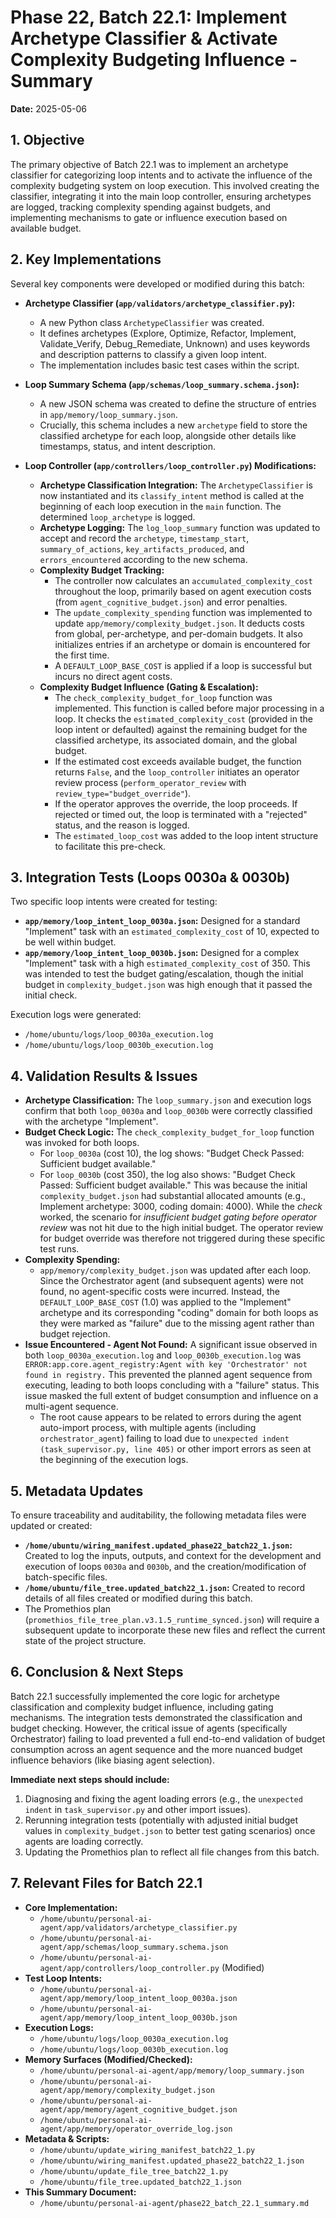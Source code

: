 # Phase 22, Batch 22.1: Implement Archetype Classifier & Activate Complexity Budgeting Influence - Summary

**Date:** 2025-05-06

## 1. Objective

The primary objective of Batch 22.1 was to implement an archetype classifier for categorizing loop intents and to activate the influence of the complexity budgeting system on loop execution. This involved creating the classifier, integrating it into the main loop controller, ensuring archetypes are logged, tracking complexity spending against budgets, and implementing mechanisms to gate or influence execution based on available budget.

## 2. Key Implementations

Several key components were developed or modified during this batch:

*   **Archetype Classifier (`app/validators/archetype_classifier.py`):**
    *   A new Python class `ArchetypeClassifier` was created.
    *   It defines archetypes (Explore, Optimize, Refactor, Implement, Validate_Verify, Debug_Remediate, Unknown) and uses keywords and description patterns to classify a given loop intent.
    *   The implementation includes basic test cases within the script.

*   **Loop Summary Schema (`app/schemas/loop_summary.schema.json`):**
    *   A new JSON schema was created to define the structure of entries in `app/memory/loop_summary.json`.
    *   Crucially, this schema includes a new `archetype` field to store the classified archetype for each loop, alongside other details like timestamps, status, and intent description.

*   **Loop Controller (`app/controllers/loop_controller.py`) Modifications:**
    *   **Archetype Classification Integration:** The `ArchetypeClassifier` is now instantiated and its `classify_intent` method is called at the beginning of each loop execution in the `main` function. The determined `loop_archetype` is logged.
    *   **Archetype Logging:** The `log_loop_summary` function was updated to accept and record the `archetype`, `timestamp_start`, `summary_of_actions`, `key_artifacts_produced`, and `errors_encountered` according to the new schema.
    *   **Complexity Budget Tracking:** 
        *   The controller now calculates an `accumulated_complexity_cost` throughout the loop, primarily based on agent execution costs (from `agent_cognitive_budget.json`) and error penalties.
        *   The `update_complexity_spending` function was implemented to update `app/memory/complexity_budget.json`. It deducts costs from global, per-archetype, and per-domain budgets. It also initializes entries if an archetype or domain is encountered for the first time.
        *   A `DEFAULT_LOOP_BASE_COST` is applied if a loop is successful but incurs no direct agent costs.
    *   **Complexity Budget Influence (Gating & Escalation):**
        *   The `check_complexity_budget_for_loop` function was implemented. This function is called before major processing in a loop. It checks the `estimated_complexity_cost` (provided in the loop intent or defaulted) against the remaining budget for the classified archetype, its associated domain, and the global budget.
        *   If the estimated cost exceeds available budget, the function returns `False`, and the `loop_controller` initiates an operator review process (`perform_operator_review` with `review_type="budget_override"`).
        *   If the operator approves the override, the loop proceeds. If rejected or timed out, the loop is terminated with a "rejected" status, and the reason is logged.
        *   The `estimated_loop_cost` was added to the loop intent structure to facilitate this pre-check.

## 3. Integration Tests (Loops 0030a & 0030b)

Two specific loop intents were created for testing:

*   **`app/memory/loop_intent_loop_0030a.json`:** Designed for a standard "Implement" task with an `estimated_complexity_cost` of 10, expected to be well within budget.
*   **`app/memory/loop_intent_loop_0030b.json`:** Designed for a complex "Implement" task with a high `estimated_complexity_cost` of 350. This was intended to test the budget gating/escalation, though the initial budget in `complexity_budget.json` was high enough that it passed the initial check.

Execution logs were generated:
*   `/home/ubuntu/logs/loop_0030a_execution.log`
*   `/home/ubuntu/logs/loop_0030b_execution.log`

## 4. Validation Results & Issues

*   **Archetype Classification:** The `loop_summary.json` and execution logs confirm that both `loop_0030a` and `loop_0030b` were correctly classified with the archetype "Implement".
*   **Budget Check Logic:** The `check_complexity_budget_for_loop` function was invoked for both loops. 
    *   For `loop_0030a` (cost 10), the log shows: "Budget Check Passed: Sufficient budget available."
    *   For `loop_0030b` (cost 350), the log also shows: "Budget Check Passed: Sufficient budget available." This was because the initial `complexity_budget.json` had substantial allocated amounts (e.g., Implement archetype: 3000, coding domain: 4000). While the *check* worked, the scenario for *insufficient budget gating before operator review* was not hit due to the high initial budget. The operator review for budget override was therefore not triggered during these specific test runs.
*   **Complexity Spending:** 
    *   `app/memory/complexity_budget.json` was updated after each loop. Since the Orchestrator agent (and subsequent agents) were not found, no agent-specific costs were incurred. Instead, the `DEFAULT_LOOP_BASE_COST` (1.0) was applied to the "Implement" archetype and its corresponding "coding" domain for both loops as they were marked as "failure" due to the missing agent rather than budget rejection.
*   **Issue Encountered - Agent Not Found:** A significant issue observed in both `loop_0030a_execution.log` and `loop_0030b_execution.log` was `ERROR:app.core.agent_registry:Agent with key 'Orchestrator' not found in registry.` This prevented the planned agent sequence from executing, leading to both loops concluding with a "failure" status. This issue masked the full extent of budget consumption and influence on a multi-agent sequence.
    *   The root cause appears to be related to errors during the agent auto-import process, with multiple agents (including `orchestrator_agent`) failing to load due to `unexpected indent (task_supervisor.py, line 405)` or other import errors as seen at the beginning of the execution logs.

## 5. Metadata Updates

To ensure traceability and auditability, the following metadata files were updated or created:

*   **`/home/ubuntu/wiring_manifest.updated_phase22_batch22_1.json`:** Created to log the inputs, outputs, and context for the development and execution of loops `0030a` and `0030b`, and the creation/modification of batch-specific files.
*   **`/home/ubuntu/file_tree.updated_batch22_1.json`:** Created to record details of all files created or modified during this batch.
*   The Promethios plan (`promethios_file_tree_plan.v3.1.5_runtime_synced.json`) will require a subsequent update to incorporate these new files and reflect the current state of the project structure.

## 6. Conclusion & Next Steps

Batch 22.1 successfully implemented the core logic for archetype classification and complexity budget influence, including gating mechanisms. The integration tests demonstrated the classification and budget checking. However, the critical issue of agents (specifically Orchestrator) failing to load prevented a full end-to-end validation of budget consumption across an agent sequence and the more nuanced budget influence behaviors (like biasing agent selection).

**Immediate next steps should include:**
1.  Diagnosing and fixing the agent loading errors (e.g., the `unexpected indent` in `task_supervisor.py` and other import issues).
2.  Rerunning integration tests (potentially with adjusted initial budget values in `complexity_budget.json` to better test gating scenarios) once agents are loading correctly.
3.  Updating the Promethios plan to reflect all file changes from this batch.

## 7. Relevant Files for Batch 22.1

*   **Core Implementation:**
    *   `/home/ubuntu/personal-ai-agent/app/validators/archetype_classifier.py`
    *   `/home/ubuntu/personal-ai-agent/app/schemas/loop_summary.schema.json`
    *   `/home/ubuntu/personal-ai-agent/app/controllers/loop_controller.py` (Modified)
*   **Test Loop Intents:**
    *   `/home/ubuntu/personal-ai-agent/app/memory/loop_intent_loop_0030a.json`
    *   `/home/ubuntu/personal-ai-agent/app/memory/loop_intent_loop_0030b.json`
*   **Execution Logs:**
    *   `/home/ubuntu/logs/loop_0030a_execution.log`
    *   `/home/ubuntu/logs/loop_0030b_execution.log`
*   **Memory Surfaces (Modified/Checked):**
    *   `/home/ubuntu/personal-ai-agent/app/memory/loop_summary.json`
    *   `/home/ubuntu/personal-ai-agent/app/memory/complexity_budget.json`
    *   `/home/ubuntu/personal-ai-agent/app/memory/agent_cognitive_budget.json`
    *   `/home/ubuntu/personal-ai-agent/app/memory/operator_override_log.json`
*   **Metadata & Scripts:**
    *   `/home/ubuntu/update_wiring_manifest_batch22_1.py`
    *   `/home/ubuntu/wiring_manifest.updated_phase22_batch22_1.json`
    *   `/home/ubuntu/update_file_tree_batch22_1.py`
    *   `/home/ubuntu/file_tree.updated_batch22_1.json`
*   **This Summary Document:**
    *   `/home/ubuntu/personal-ai-agent/phase22_batch_22.1_summary.md`


